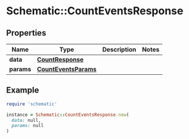 # Schematic::CountEventsResponse

## Properties

| Name | Type | Description | Notes |
| ---- | ---- | ----------- | ----- |
| **data** | [**CountResponse**](CountResponse.md) |  |  |
| **params** | [**CountEventsParams**](CountEventsParams.md) |  |  |

## Example

```ruby
require 'schematic'

instance = Schematic::CountEventsResponse.new(
  data: null,
  params: null
)
```

